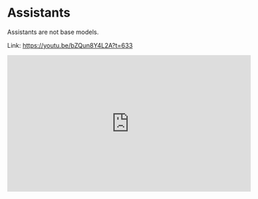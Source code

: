 # Assistants

Assistants are not base models.

Link: https://youtu.be/bZQun8Y4L2A?t=633

<iframe width="560" height="315" src="https://www.youtube.com/embed/bZQun8Y4L2A?start=636" title="YouTube video player" frameborder="0" allow="accelerometer; autoplay; clipboard-write; encrypted-media; gyroscope; picture-in-picture; web-share" allowfullscreen></iframe>
